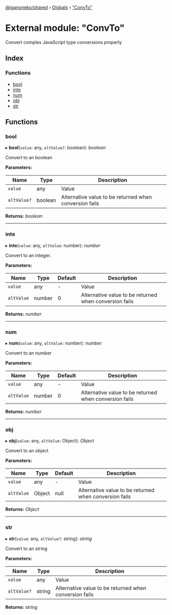 [@iganoneko/shared](../README.md) › [Globals](../globals.md) › ["ConvTo"](_convto_.md)

# External module: "ConvTo"

Convert complex JavaScript type conversions properly

## Index

### Functions

* [bool](_convto_.md#bool)
* [inte](_convto_.md#inte)
* [num](_convto_.md#num)
* [obj](_convto_.md#obj)
* [str](_convto_.md#str)

## Functions

###  bool

▸ **bool**(`value`: any, `altValue?`: boolean): *boolean*

Convert to an boolean

**Parameters:**

Name | Type | Description |
------ | ------ | ------ |
`value` | any | Value |
`altValue?` | boolean | Alternative value to be returned when conversion fails  |

**Returns:** *boolean*

___

###  inte

▸ **inte**(`value`: any, `altValue`: number): *number*

Convert to an integer.

**Parameters:**

Name | Type | Default | Description |
------ | ------ | ------ | ------ |
`value` | any | - | Value |
`altValue` | number | 0 | Alternative value to be returned when conversion fails  |

**Returns:** *number*

___

###  num

▸ **num**(`value`: any, `altValue`: number): *number*

Convert to an number

**Parameters:**

Name | Type | Default | Description |
------ | ------ | ------ | ------ |
`value` | any | - | Value |
`altValue` | number | 0 | Alternative value to be returned when conversion fails  |

**Returns:** *number*

___

###  obj

▸ **obj**(`value`: any, `altValue`: Object): *Object*

Convert to an object

**Parameters:**

Name | Type | Default | Description |
------ | ------ | ------ | ------ |
`value` | any | - | Value |
`altValue` | Object | null | Alternative value to be returned when conversion fails  |

**Returns:** *Object*

___

###  str

▸ **str**(`value`: any, `altValue?`: string): *string*

Convert to an string

**Parameters:**

Name | Type | Description |
------ | ------ | ------ |
`value` | any | Value |
`altValue?` | string | Alternative value to be returned when conversion fails  |

**Returns:** *string*

